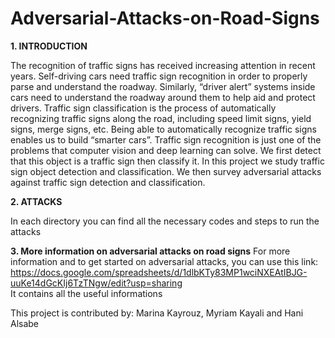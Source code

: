 # Adversarial-Attacks-on-Road-Signs

**1. INTRODUCTION**

The recognition of traffic signs has received increasing attention in recent years. 
Self-driving cars need traffic sign recognition in order to properly parse and 
understand the roadway. Similarly, “driver alert” systems inside cars need to
understand the roadway around them to help aid and protect drivers. Traffic sign 
classification is the process of automatically recognizing traffic signs along the road, 
including speed limit signs, yield signs, merge signs, etc. Being able to automatically
recognize traffic signs enables us to build “smarter cars”. Traffic sign recognition is
just one of the problems that computer vision and deep learning can solve. We first detect
that this object is a traffic sign then classify it. In this project we study traffic sign 
object detection and classification. We then survey adversarial attacks against traffic sign
detection and classification.

**2. ATTACKS**


In each directory you can find all the necessary codes and steps to run the attacks

**3. More information on adversarial attacks on road signs**
For more information and to get started on adversarial attacks, you can use this link:
https://docs.google.com/spreadsheets/d/1dlbKTy83MP1wciNXEAtIBJG-uuKe14dGcKIj6TzTNgw/edit?usp=sharing    
It contains all the useful informations

This project is contributed by:
Marina Kayrouz, Myriam Kayali and Hani Alsabe
